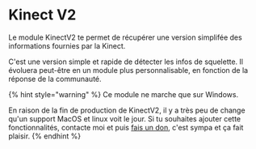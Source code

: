 # Kinect V2

Le module KinectV2 te permet de récupérer une version simplifée des informations fournies par la Kinect.

C'est une version simple et rapide de détecter les infos de squelette. Il évoluera peut-être en un module plus personnalisable, en fonction de la réponse de la communauté.

{% hint style="warning" %}
Ce module ne marche que sur Windows.

En raison de la fin de production de KinectV2, il y a très peu de change qu'un support MacOS et linux voit le jour. Si tu souhaites ajouter cette fonctionnalités, contacte moi et puis [fais un don](https://github.com/sponsors/benkuper), c'est sympa et ça fait plaisir.
{% endhint %}


